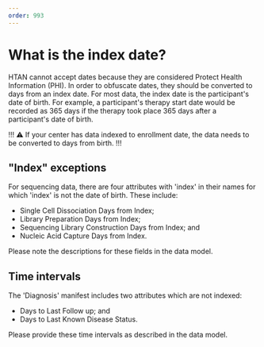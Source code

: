 ```yaml
---
order: 993
---
```


# What is the index date?

HTAN cannot accept dates because they are considered Protect Health Information (PHI). In order to obfuscate dates, they should be converted to days from an index date.  For most data, the index date is the participant's date of birth.  For example, a participant's therapy start date would be recorded as 365 days if the therapy took place 365 days after a participant's date of birth. 

!!!
:warning: If your center has data indexed to enrollment date, the data needs to be converted to days from birth. 
!!!

## "Index" exceptions
For sequencing data, there are four attributes with 'index' in their names for which 'index' is not the date of birth.  These include:

- Single Cell Dissociation Days from Index;
- Library Preparation Days from Index;
- Sequencing Library Construction Days from Index; and
- Nucleic Acid Capture Days from Index.

Please note the descriptions for these fields in the data model.

## Time intervals
The 'Diagnosis' manifest includes two attributes which are not indexed:

- Days to Last Follow up; and
- Days to Last Known Disease Status.

Please provide these time intervals as described in the data model.